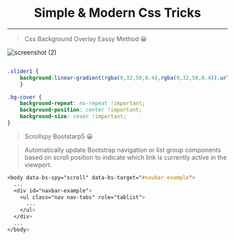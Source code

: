 <h1 align="center">Simple & Modern Css Tricks</h1>

---

> Css Background Overlay Eassy Method 😀


![screenshot (2)](https://user-images.githubusercontent.com/106918656/213911818-79a199cd-6985-4837-8c9b-568bad1f06bc.png)


```css

.slider1 {
    background:linear-gradient(rgba(9,32,50,0.4),rgba(9,32,50,0.4)),url('../img/bg_banner1.jpg');
    }    
```

```css
.bg-cover {
    background-repeat: no-repeat !important;
    background-position: center !important;
    background-size: cover !important;
}
```

> Scrollspy Bootstarp5 😀

> Automatically update Bootstrap navigation or list group components based on scroll position to indicate which link is currently active in the viewport.

```css
<body data-bs-spy="scroll" data-bs-target="#navbar-example">
  ...
  <div id="navbar-example">
    <ul class="nav nav-tabs" role="tablist">
      ...
    </ul>
  </div>
  ...
</body>
```


